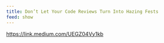 ```yaml
---
title: Don’t Let Your Code Reviews Turn Into Hazing Fests
feed: show
---
```


<https://link.medium.com/UEGZ04Vy1kb>

[](https://www.notion.soundefined)
